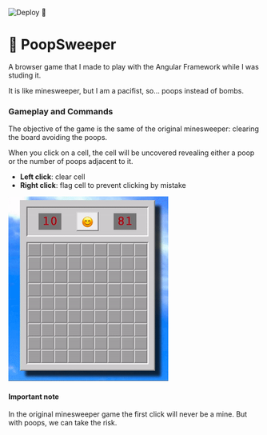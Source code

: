 ![Deploy 💩](https://github.com/michelefenu/poopsweeper/workflows/Deploy%20%F0%9F%92%A9/badge.svg)

# :poop: PoopSweeper

A browser game that I made to play with the Angular Framework while I was studing it. 

It is like minesweeper, but I am a pacifist, so... poops instead of bombs.

### Gameplay and Commands
The objective of the game is the same of the original minesweeper: clearing the board avoiding the poops. 

When you click on a cell, the cell will be uncovered revealing either a poop or the number of poops adjacent to it.

- **Left click**: clear cell
- **Right click**: flag cell to prevent clicking by mistake

![Gameplay example](/assets/gameplay-demo.gif)

#### Important note
In the original minesweeper game the first click will never be a mine. But with poops, we can take the risk.
